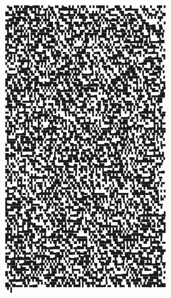 ▝▆▝▛▞▟▛▇▜▜▞▃▞▆▝▚▟▆▟▟▃▚▜▚▝▝▝▜▜▝▃▄▜▙▝▄▟▃▃▝▟▄▝▃▝▛▝▇▃▙▜▛▜▙▝▜▟▃▟▐▞▙▝▅▃▟▃▛▟▄▞▚▟▟▞▄▞▜▃▃▝▉▃▅▃▜▃▝▞▅▃▛▝▅▃▅▛▇▛▇▞▙▟▇▞▟▟▝▝▞▜▅▝▛▝▝▜▛▝▜▃▛▞▆▃▅▟▚▞▞▟▆▞▜▃▝▝▝▝▛▟▟▜▛▃▞▝▛▃▛▞▝▟█▝▉▃▝▜▙▜▙▛▇▜▚▜▟▝▝▞▆▞▚▟▊▜▚▞▃▛▇▃▄▝▄▝▜▝▐▟▟▞▞▜▅▞▅▛▇▟▚▜▄▞▟▜▄▝▄▞▚▞▙▟▐▟▜▜▜▃▆▞▄▜▄▟▛▝▉▜▙▟▚▟█▞▚▟▟▟▐▜▟▜▜▜▅▞▚▝▐▝▐▟▆▛▐▛▇▜▚▟█▝▄▜▅▟▛▟▞▟▄▜▄▟▝▝█▜▜▝▟▜▙▝▐▝▚▟▉▝▄▟▉▞▄▝█▜▚▝▝▟▊▝▐▝▄▝▜▝▃▟▝▟▆▃▙▟▊▟▐▃▃▟▅▛▇▃▛▝▚▜▜▟▊▝█▟▅▞▚▝▆▝▛▃▃▞▟▃▞▃▜▞▟▞▞▃▞▃▆▞▆▟▟▞▜▟▆▃▚▜▄▃▛▝▜▞▛▜▄▃▆▝▐▞▆▞▃▝▞▝▟▟▊▃▝▃▄▝▃▜▚▝▆▞▝▟▊▃▅▝▉▃▟▃▝▝▛▟▐▝▛▃▜▝▊▝▊▟▅▝█▜▚▟▊▞▜▜▙▝▉▝▅▝▄▝▅▟█▜▜▃▞▝▚▝▝▃▅▃▟▃▜▞▚▞▝▜▛▜▚▝▇▜▜▝▃▟▚▝▐▟▊▞▟▟▅▝▉▞▞▜▞▝▟▟▅▃▙▛▐▞▃▟▛▜▙▝▛▝▄▃▚▜▄▟▞▝▇▝▝▞▞▝▄▟▛▜▃▟▄▜▚▝▉▝▚▝▇▜▄▝▐▞▝▟█▞▆▞▄▃▛▟▇▞▚▃▃▞▛▜▙▜▞▝█▟▐▟▊▟▆▟█▞▟▟▚▃▃▟▐▞▃▝▄▝▄▝▟▟▉▜▙▝▐▝▚▟▆▜▝▟▛▞▚▞▆▟▚▟▊▝▝▝▅▟▜▝▟▞▞▟▄▝▜▞▃▟▞▞▄▝▄▟█▞▙▜▛▜▚▝█▃▅▞▚▝▊▃▜▞▙▝▟▛▐▛▇▟▇▛▇▞▜▝█▝▇▟▊▃▟▟▅▞▙▞▄▜▛▃▜▟▃▝▜▝▐▜▅▜▅▞▜▞▜▟█▟▟▜▛▟▆▝▞▞▞▞▅▃▙▟▊▞▙▛▇▛▇▟▝▜▄▜▙▜▅▟▉▝▐▟▟▞▟▝▆▃▚▛▐▞▙▞▚▟▝▟▐▝▆▞▃▞▃▜▙▝▇▞▝▟▉▝▆▃▄▝▝▝▛▃▜▟▝▜▛▃▝▟▄▝▊▃▃▟█▜▙▜▙▞▃▃▙▞▟▝▛▝▝▜▙▜▙▟█▞▚▃▛▞▃▝▃▜▅▜▚▝▃▜▃▃▝▞▛▃▞▜▝▟▉▟▇▃▛▛▇▃▞▃▚▃▛▝▜▝▜▝▊▞▞▜▃▟▊▝▃▝▉▝▇▝█▛▇▃▜▜▚▜▃▝▇▝▜▝▃▃▜▝▐▃▟▃▝▟▃▟▐▞▙▜▝▝▜▜▃▞▃▜▃▜▜▝▛▃▛▟▚▟▉▝▞▜▞▝▃▟█▟▟▝▊▃▅▞▃▜▄▝▊▞▙▟▛▜▛▞▆▟▃▝▝▝▜▃▄▞▃▝▝▝▐▞▆▟▅▝▃▃▞▃▜▝▇▟▃▜▄▝▛▞▅▝▊▃▟▜▜▝▐▞▝▝▇▜▞▟▜▝▅▝▉▃▙▟▃▛▐▝▅▟▊▃▜▟▉▝▚▞▝▝▄▝▜▃▜▃▚▜▜▃▚▜▟▝▆▟▞▃▟▟▆▃▞▟▐▝▊▃▜▟▊▞▞▞▃▃▟▞▞▟▟▟▆▜▟▜▚▃▄▟▐▟▃▜▛▞▃▃▟▝▆▞▜▝█▜▟▜▄▝▅▝▇▜▃▞▞▜▞▜▞▟▉▜▃▟▊▟▜▝▄▝▝▃▛▞▟▜▞▛▐▃▃▛▐▛▇▞▆▟█▞▃▟▄▞▅▜▅▛▐▛▇▃▅▞▛▟▉▞▅▞▝▝▇▟▚▟▝▞▜▞▙▟▐▝▚▞▜▛▐▞▛▜▜▟▝▟▝▃▛▞▃▞▛▝▅▃▜▃▚▜▞▜▃▃▅▞▆▟▜▟▞▞▜▝▃▜▄▟▆▝▐▃▆▝▜▟▊▟▇▟▛▝▃▜▟▛▐▟▚▟▊▟▟▞▚▃▅▝▟▟▊▝▉▝▊▃▛▞▟▝▛▃▚▞▃▟▟▝▆▟▆▝▐▃▄▃▛▃▆▝▄▛▐▝▜▃▚▟▄▛▐▜▄▜▟▞▄▛▐▟▟▜▞▝▞▝▝▞▛▟▃▃▙▟▟▜▝▝▞▃▆▝▆▟▄▝▜▞▃▛▐▟▄▟▊▜▙▜▙▜▛▝█▃▆▝▃▜▜▞▚▝▛▟▄▟▇▟▅▝▝▞▞▞▙▝▃▟▝▝▊▝▚▃▙▞▙▃▃▜▙▃▆▝▄▃▜▞▆▟▇▃▄▛▇▜▙▜▝▞▞▝▃▞▝▃▛▛▇▞▄▃▜▟▃▝▝▜▚▞▜▜▟▝▊▞▙▃▜▝▊▜▝▟▐▝▐▃▅▟▄▟▊▞▄▝▇▝▜▃▜▟▝▃▄▞▟▝▞▃▝▝▟▟▄▃▆▞▄▞▛▟▝▟▆▞▝▃▆▝▊▝▉▝▊▜▟▟▃▜▟▟▚▟▇▃▃▟▜▝▃▞▜▝▐▜▝▝▟▝▃▃▚▝▞▟█▞▟▞▄▜▃▜▅▝▆▝▄▝▜▝▚▝█▃▜▝▜▝▉▟▄▟▛▃▞▃▚▃▅▞▜▜▝▟▐▝▉▝▄▟▛▞▚▃▟▞▙▜▞▞▙▜▞▜▝▃▞▞▃▜▛▃▝▟▝▃▜▜▙▟▞▝▜▃▞▝▊▃▚▝▛▃▟▟▟▞▟▞▙▞▆▝▅▝▅▃▝▟▃▃▃▝▐▟▜▃▃▃▝▟█▟▇▃▅▝█▝▝▟▅▜▄▞▆▞▅▃▜▞▟▞▅▜▙▞▝▞▙▜▄▟▇▜▟▜▟▜▜▝▛▞▃▜▝▃▞▝▚▞▃▝▉▟▐▞▙▃▆▟▛▃▜▜▃▃▝▝▟▞▅▞▅▝▚▝▇▞▜▟▅▝▉▞▞▝▐▃▜▜▝▞▟▞▙▞▙▟▝▞▜▃▙▟▛▜▛▝▃▟▇▝▛▃▛▝▐▞▆▞▜▜▃▟▆▞▟▝▜▛▇▃▙▃▜▝▃▜▝▝▛▃▜▟▉▝▄▝▉▃▃▜▅▝█▞▝▃▅▝▅▞▙▞▆▟▝▃▄▛▐▝▝▟▛▝▚▜▞▟▟▜▛▞▜▟▝▃▟▟▅▟▅▃▟▞▆▜▞▝▅▟▛▝▜▝▄▞▟▞▆▟▊▟▄▃▆▛▐▃▞▟▝▝▟▝▚▃▄▝▚▞▝▝▊▟▟▞▄▝▅▛▐▞▚▜▃▛▐▛▇▃▃▝▃▝▊▟▜▟▝▃▛▜▚▝▞▜▞▜▙▟▟▃▃▜▞▝▊▞▆▞▆▟▊▟▐▞▜▜▜▝▐▃▙▟▆▝▛▟▇▝▝▃▆▜▟▟▟▃▛▝█▜▃▞▟▞▝▟▐▟▟▞▞▞▚▟▝▜▛▝▇▃▆▟█▜▟▟▆▞▛▟▊▝▐▟▃▟▉▟▆▝▟▛▇▃▃▃▝▞▆▝▆▞▜▜▙▜▟▟▆▜▜▜▙▃▙▃▙▜▛▜▚▟▇▞▚▜▃▟▚▟▝▞▆▜▞▜▙▝▄▜▜▜▝▞▅▜▅▟▇▝█▃▟▜▜▜▜▝▚▛▐▟▅▞▃▞▆▝▊▟▟▝▉▝▅▜▅▃▄▟▅▝▚▝▊▃▅▟▜▃▅▝▞▜▙▝▚▞▜▟▐▞▛▃▜▃▃▞▅▟▅▃▞▜▞▞▆▃▞▃▞▞▞▝▅▃▄▜▚▜▄▞▅▃▅▜▝▃▜▃▆▝▇▟▇▞▄▟▃▃▆▞▚▟▛▝▜▛▇▃▟▟▅▟▅▞▟▜▜▛▇▃▟▜▛▞▚▃▄▞▆▜▛▟▝▃▙▞▅▝▛▝▆▜▙▜▃▜▅▟▄▝▟▜▚▟▉▞▃▟▇▛▇▃▟▞▞▞▞▟▄▝▞▃▛▟▉▜▛▞▄▝▆▟▛▝█▃▟▝▃▞▜▟▉▟▟▃▙▞▅▝▐▜▙▟▆▃▜▟▛▟▞▃▜▟▚▟▊▝▐▃▃▝▛▞▄▝▄▟▐▃▅▝▅▝▞▞▆▃▚▞▅▃▝▜▅▝▊▜▃▜▜▞▃▞▞▞▞▃▟▟▛▝▝▞▚▞▄▝▝▟▉▞▜▝▚▞▚▝▃▃▄▟▝▞▙▜▃▃▄▟▉▟▝▝▄▟▄▟▟▜▞▛▇▃▝▜▚▟▛▜▛▞▆▞▟▜▅▝▜▜▅▛▐▝█▜▅▞▚▞▟▟▆▝▛▟▛▜▄▝▇▞▅▃▃▜▞▃▄▞▝▝▅▜▛▟▞▟▜▞▙▟▐▝▉▜▚▟▃▞▃▝▊▜▃▝▊▝▛▞▟▟█▜▜▟▆▝▐

